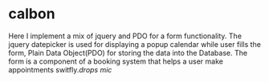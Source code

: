 # calbon
Here I  implement a mix of jquery and PDO for a form functionality. The jquery datepicker is used for displaying a popup calendar while user fills the form, 
Plain Data Object(PDO) for storing the data into the Database.
The form is a component of a booking system that helps a user make appointments switfly.*drops mic*
